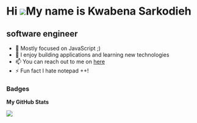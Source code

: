 Hi ![](https://user-images.githubusercontent.com/18350557/176309783-0785949b-9127-417c-8b55-ab5a4333674e.gif)My name is Kwabena Sarkodieh
=========================================================================================================================================

software engineer
--------------------

* 🌱 Mostly focused on JavaScript ;) 
* 📝 I enjoy building applications and learning new technologies 
* 📫 You can reach out to me on [here](https://stirring-starburst-77aff0.netlify.app/) 
* ⚡ Fun fact I hate notepad ++!


### Badges

<b>My GitHub Stats</b>

<a href="http://www.github.com/KwabenaSark"><img src="https://github-readme-streak-stats.herokuapp.com/?user=KwabenaSark&stroke=ffffff&background=1c1917&ring=0891b2&fire=0891b2&currStreakNum=ffffff&currStreakLabel=0891b2&sideNums=ffffff&sideLabels=ffffff&dates=ffffff&hide_border=true" /></a>
